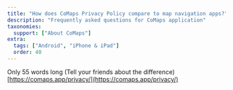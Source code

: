 ```yaml
---
title: "How does CoMaps Privacy Policy compare to map navigation apps?"
description: "Frequently asked questions for CoMaps application"
taxonomies:
  support: ["About CoMaps"]
extra:
  tags: ["Android", "iPhone & iPad"]
  order: 40
---
```


Only 55 words long (Tell your friends about the difference)  
[https://comaps.app/privacy/](https://comaps.app/privacy/)
